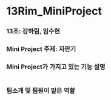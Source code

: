 # 13Rim_MiniProject
### 13조: 강하림, 임수현

### Mini Project 주제: 자판기


### Mini Project가 가지고 있는 기능 설명
# 

### 팀소개 및 팀원이 맡은 역할

